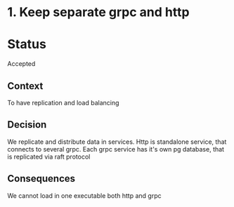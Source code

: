 # 1. Keep separate grpc and http

# Status

Accepted

## Context

To have replication and load balancing

## Decision

We replicate and distribute data in services.
Http is standalone service, that connects to several grpc.
Each grpc service has it's own pg database, that is replicated
via raft protocol

## Consequences

We cannot load in one executable both http and grpc
